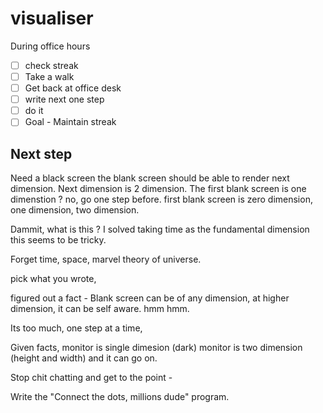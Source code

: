 # visualiser

During office hours

- [ ] check streak
- [ ] Take a walk
- [ ] Get back at office desk
- [ ] write next one step
- [ ] do it
- [ ] Goal - Maintain streak

## Next step

Need a black screen
the blank screen should be able to render next dimension. Next dimension is 2 dimension. The first blank screen is one dimenstion ? no, go one step before. first blank screen is zero dimension, one dimension, two dimension. 

Dammit, what is this ? I solved taking time as the fundamental dimension this seems to be tricky.

Forget time, space, marvel theory of universe.

pick what you wrote,

figured out a fact - Blank screen can be of any dimension, at higher dimension, it can be self aware. hmm hmm.

Its too much, one step at a time, 

Given facts, monitor is single dimesion (dark) monitor is two dimension (height and width) and it can go on.

Stop chit chatting and get to the point - 

Write the "Connect the dots, millions dude" program.
